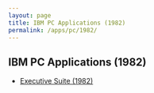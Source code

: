 ```yaml
---
layout: page
title: IBM PC Applications (1982)
permalink: /apps/pc/1982/
---
```


IBM PC Applications (1982)
---

* [Executive Suite (1982)](esuite/)
